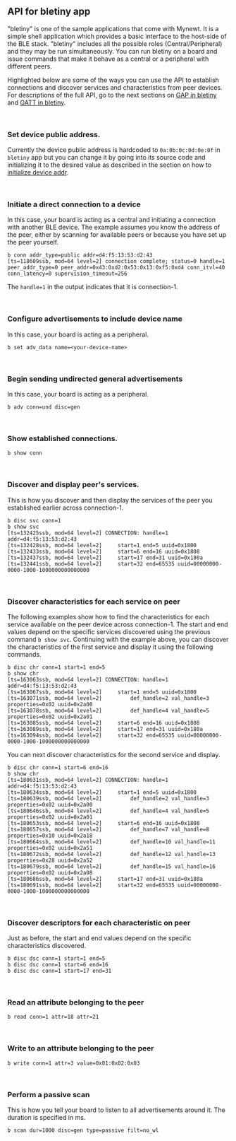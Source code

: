 ## API for bletiny app

"bletiny" is one of the sample applications that come with Mynewt. It is a simple shell application which provides a basic interface to the host-side of the BLE stack. "bletiny" includes all the possible roles (Central/Peripheral) and they may be run simultaneously. You can run bletiny on a board and issue commands that make it behave as a central or a peripheral with different peers. 

Highlighted below are some of the ways you can use the API to establish connections and discover services and characteristics from peer devices. For descriptions of the full API, go to the next sections on [GAP in bletiny](bletiny/bletiny_GAP.md) and [GATT in bletiny](bletiny/bletiny_GATT.md).

<br>

### Set device public address.

Currently the device public address is hardcoded to `0a:0b:0c:0d:0e:0f` in `bletiny` app but you can change it by going into its source code and initializing it to the desired value as described in the section on how to [initialize device addr](ini_stack/ble_devadd.md). 

<br>

### Initiate a direct connection to a device

In this case, your board is acting as a central and initiating a connection with another BLE device. The example assumes you know the address of the peer, either by scanning for available peers or because you have set up the peer yourself.

```hl_lines="1"
b conn addr_type=public addr=d4:f5:13:53:d2:43
[ts=118609ssb, mod=64 level=2] connection complete; status=0 handle=1 peer_addr_type=0 peer_addr=0x43:0xd2:0x53:0x13:0xf5:0xd4 conn_itvl=40 conn_latency=0 supervision_timeout=256
```

The `handle=1` in the output indicates that it is connection-1.

<br>

### Configure advertisements to include device name 

In this case, your board is acting as a peripheral. 

```
b set adv_data name=<your-device-name>
```

<br>

### Begin sending undirected general advertisements

In this case, your board is acting as a peripheral. 

```
b adv conn=und disc=gen
```

<br>

### Show established connections.

```
b show conn
```

<br>

### Discover and display peer's services.

This is how you discover and then display the services of the peer you established earlier across connection-1.

```hl_lines="1 2"
b disc svc conn=1
b show svc
[ts=132425ssb, mod=64 level=2] CONNECTION: handle=1 addr=d4:f5:13:53:d2:43
[ts=132428ssb, mod=64 level=2]     start=1 end=5 uuid=0x1800
[ts=132433ssb, mod=64 level=2]     start=6 end=16 uuid=0x1808
[ts=132437ssb, mod=64 level=2]     start=17 end=31 uuid=0x180a
[ts=132441ssb, mod=64 level=2]     start=32 end=65535 uuid=00000000-0000-1000-1000000000000000
```

<br>

### Discover characteristics for each service on peer

The following examples show how to find the characteristics for each service available on the peer device across connection-1. The start and end values depend on the specific services discovered using the previous command `b show svc`. Continuing with the example above, you can discover the characteristics of the first service and display it using the following commands.

```hl_lines="1 2"
b disc chr conn=1 start=1 end=5
b show chr
[ts=163063ssb, mod=64 level=2] CONNECTION: handle=1 addr=d4:f5:13:53:d2:43
[ts=163067ssb, mod=64 level=2]     start=1 end=5 uuid=0x1800
[ts=163071ssb, mod=64 level=2]         def_handle=2 val_handle=3 properties=0x02 uuid=0x2a00
[ts=163078ssb, mod=64 level=2]         def_handle=4 val_handle=5 properties=0x02 uuid=0x2a01
[ts=163085ssb, mod=64 level=2]     start=6 end=16 uuid=0x1808
[ts=163089ssb, mod=64 level=2]     start=17 end=31 uuid=0x180a
[ts=163094ssb, mod=64 level=2]     start=32 end=65535 uuid=00000000-0000-1000-1000000000000000
```

You can next discover characteristics for the second service and display. 

```hl_lines="1 2"
b disc chr conn=1 start=6 end=16
b show chr
[ts=180631ssb, mod=64 level=2] CONNECTION: handle=1 addr=d4:f5:13:53:d2:43
[ts=180634ssb, mod=64 level=2]     start=1 end=5 uuid=0x1800
[ts=180639ssb, mod=64 level=2]         def_handle=2 val_handle=3 properties=0x02 uuid=0x2a00
[ts=180646ssb, mod=64 level=2]         def_handle=4 val_handle=5 properties=0x02 uuid=0x2a01
[ts=180653ssb, mod=64 level=2]     start=6 end=16 uuid=0x1808
[ts=180657ssb, mod=64 level=2]         def_handle=7 val_handle=8 properties=0x10 uuid=0x2a18
[ts=180664ssb, mod=64 level=2]         def_handle=10 val_handle=11 properties=0x02 uuid=0x2a51
[ts=180672ssb, mod=64 level=2]         def_handle=12 val_handle=13 properties=0x28 uuid=0x2a52
[ts=180679ssb, mod=64 level=2]         def_handle=15 val_handle=16 properties=0x02 uuid=0x2a08
[ts=180686ssb, mod=64 level=2]     start=17 end=31 uuid=0x180a
[ts=180691ssb, mod=64 level=2]     start=32 end=65535 uuid=00000000-0000-1000-1000000000000000
```

<br>

### Discover descriptors for each characteristic on peer

Just as before, the start and end values depend on the specific characteristics discovered.

```
b disc dsc conn=1 start=1 end=5
b disc dsc conn=1 start=6 end=16
b disc dsc conn=1 start=17 end=31
```

<br>

### Read an attribute belonging to the peer

```
b read conn=1 attr=18 attr=21
```

<br>

### Write to an attribute belonging to the peer

```
b write conn=1 attr=3 value=0x01:0x02:0x03
```

<br>

### Perform a passive scan

This is how you tell your board to listen to all advertisements around it. The duration is specified in ms.

```
b scan dur=1000 disc=gen type=passive filt=no_wl
```

<br>